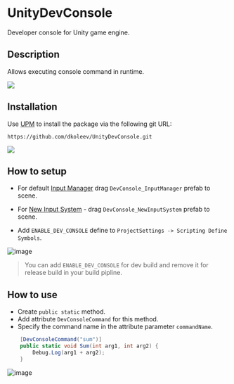 # UnityDevConsole
Developer console for Unity game engine.

## Description

Allows executing console command in runtime.

![](https://gyazo.com/83f2c1207be51770b07bd21b5b1462ac.gif)

## Installation
Use [UPM](https://docs.unity3d.com/Manual/upm-ui.html) to install the package via the following git URL: 

```
https://github.com/dkoleev/UnityDevConsole.git
```

![](https://gyazo.com/8c8fc97345fc64f53d62814cce571974.gif)

## How to setup
  * For default [Input Manager](https://docs.unity3d.com/Manual/class-InputManager.html) drag `DevConsole_InputManager` prefab to scene.
  
  * For [New Input System](https://docs.unity3d.com/Packages/com.unity.inputsystem@1.5/manual/index.html) - drag `DevConsole_NewInputSystem` prefab to scene.
  
  * Add `ENABLE_DEV_CONSOLE` define to `ProjectSettings -> Scripting Define Symbols`.
  
  ![image](https://user-images.githubusercontent.com/54948242/215025591-3be1c75e-9f0b-44ff-8eda-1f53fda5e3f0.png)
  
  > You can add `ENABLE_DEV_CONSOLE` for dev build and remove it for release build in your build pipline.


 ## How to use
  * Create `public static` method.
  * Add attribute `DevConsoleCommand` for this method.
  * Specify the command name in the attribute parameter `commandName`.
  
  ```C#
      [DevConsoleCommand("sum")]
      public static void Sum(int arg1, int arg2) {
          Debug.Log(arg1 + arg2);
      }
  ```
  
  ![image](https://user-images.githubusercontent.com/54948242/214891842-0fe805e5-7200-44d6-b079-7a6d9c3b0ef0.png)
